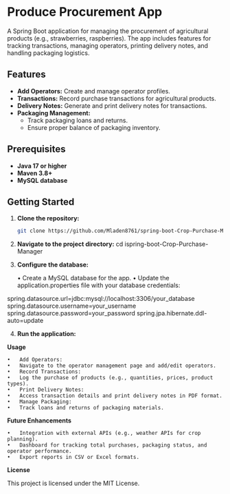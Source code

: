 # Produce Procurement App

A Spring Boot application for managing the procurement of agricultural products (e.g., strawberries, raspberries). The app includes features for tracking transactions, managing operators, printing delivery notes, and handling packaging logistics.

## Features

- **Add Operators:** Create and manage operator profiles.
- **Transactions:** Record purchase transactions for agricultural products.
- **Delivery Notes:** Generate and print delivery notes for transactions.
- **Packaging Management:**
  - Track packaging loans and returns.
  - Ensure proper balance of packaging inventory.

## Prerequisites

- **Java 17 or higher**
- **Maven 3.8+**
- **MySQL database**

## Getting Started

1. **Clone the repository:**
   ```bash
   git clone https://github.com/Mladen8761/spring-boot-Crop-Purchase-Manager.git
2.	**Navigate to the project directory:**
   cd ispring-boot-Crop-Purchase-Manager

3.	**Configure the database:**
   
	•	Create a MySQL database for the app.
	•	Update the application.properties file with your database credentials:


spring.datasource.url=jdbc:mysql://localhost:3306/your_database
spring.datasource.username=your_username
spring.datasource.password=your_password
spring.jpa.hibernate.ddl-auto=update


4.	**Run the application:**


**Usage**

	•	Add Operators:
	•	Navigate to the operator management page and add/edit operators.
	•	Record Transactions:
	•	Log the purchase of products (e.g., quantities, prices, product types).
	•	Print Delivery Notes:
	•	Access transaction details and print delivery notes in PDF format.
	•	Manage Packaging:
	•	Track loans and returns of packaging materials.



**Future Enhancements**

	•	Integration with external APIs (e.g., weather APIs for crop planning).
	•	Dashboard for tracking total purchases, packaging status, and operator performance.
	•	Export reports in CSV or Excel formats.

**License**

This project is licensed under the MIT License.

